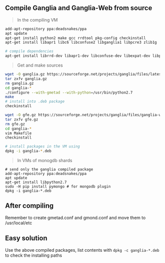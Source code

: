 ## Compile Ganglia and Ganglia-Web from source
> In the compiling VM
```sh
add-apt-repository ppa:deadsnakes/ppa
apt update
apt-get install python2 make gcc rrdtool pkg-config checkinstall
apt-get install libapr1 libc6 libconfuse2 libganglia1 libpcre3 zlib1g

# compile dependencies
apt-get install librrd-dev libapr1-dev libconfuse-dev libexpat-dev libpcre3-dev zlib1g
```
> Get and make sources

```sh
wget -O ganglia.gz https://sourceforge.net/projects/ganglia/files/latest/download
tar zxfv ganglia.gz
rm ganglia.gz
cd ganglia-*
./configure --with-gmetad --with-python=/usr/bin/python2.7
make
# install into .deb package
checkinstall
```
```sh
wget -O gfe.gz https://sourceforge.net/projects/ganglia/files/ganglia-web/3.7.2/ganglia-web-3.7.2.tar.gz/download
tar zxfv gfe.gz
rm gfe.gz
cd ganglia-*
vim Makefile
checkinstall
```
```sh
# install packages in the VM using
dpkg -i ganglia-*.deb
```
> In VMs of monogdb shards
```
# send only the ganglia compiled package
add-apt-repository ppa:deadsnakes/ppa
apt update
apt-get install libpython2.7
sudo -H pip install pymongo # for mongodb plugin
dpkg -i ganglia-*.deb
```
## After compiling
Remember to create gmetad.conf and gmond.conf and move them to /usr/local/etc
## Easy solution
Use the above compiled packages, list contents with `dpkg -c ganglia-*.deb` to check the installing paths
